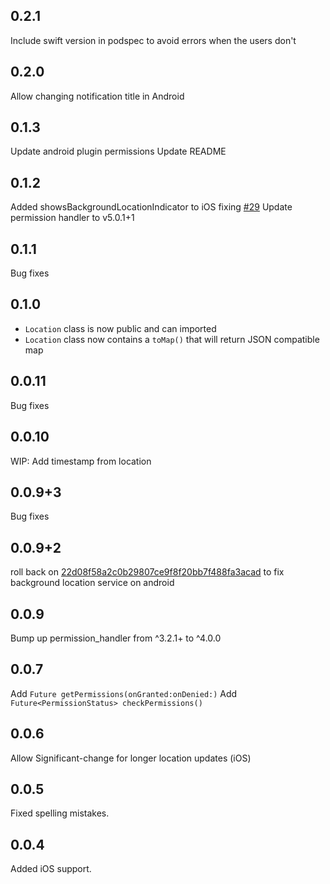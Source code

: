 ## 0.2.1
Include swift version in podspec to avoid errors when the users don't

## 0.2.0
Allow changing notification title in Android

## 0.1.3
Update android plugin permissions
Update README

## 0.1.2

Added showsBackgroundLocationIndicator to iOS fixing [#29](https://github.com/Almoullim/background_location/issues/30#issuecomment-668540916)
Update permission handler to v5.0.1+1

## 0.1.1

Bug fixes

## 0.1.0

- `Location` class is now public and can imported
- `Location` class now contains a `toMap()` that will return JSON compatible map

## 0.0.11

Bug fixes

## 0.0.10

WIP: Add timestamp from location

## 0.0.9+3

Bug fixes

## 0.0.9+2

roll back on [22d08f58a2c0b29807ce9f8f20bb7f488fa3acad](https://github.com/Almoullim/background_location/commit/22d08f58a2c0b29807ce9f8f20bb7f488fa3acad) to fix background location service on android

## 0.0.9

Bump up permission_handler from ^3.2.1+ to ^4.0.0

## 0.0.7

Add `Future getPermissions(onGranted:onDenied:)`
Add `Future<PermissionStatus> checkPermissions()`

## 0.0.6

Allow Significant-change for longer location updates (iOS)

## 0.0.5

Fixed spelling mistakes.

## 0.0.4

Added iOS support.
